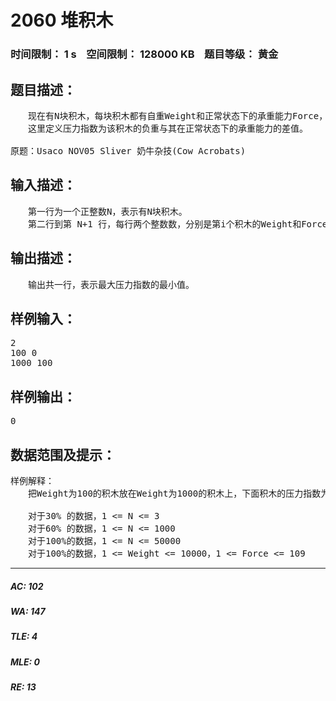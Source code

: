 # 2060 堆积木   
### 时间限制： 1 s&nbsp;&nbsp;&nbsp;&nbsp;空间限制： 128000 KB&nbsp;&nbsp;&nbsp;&nbsp;题目等级： 黄金  
## 题目描述：  

<pre>
　　现在有N块积木，每块积木都有自重Weight和正常状态下的承重能力Force，现在要把这N块积木垒在一起，但是有可能某块积木的负重超过了它在正常状态下的承重能力，那么这块积木就有被压坏的危险，请问应该如何堆这N块积木使得N块积木中最大的压力指数最小。
　　这里定义压力指数为该积木的负重与其在正常状态下的承重能力的差值。
 
原题：Usaco NOV05 Sliver 奶牛杂技(Cow Acrobats)
</pre>
  
  
## 输入描述：  

<pre>
　　第一行为一个正整数N，表示有N块积木。  
　　第二行到第 N+1 行，每行两个整数数，分别是第i个积木的Weight和Force。
</pre>
  
  
## 输出描述：  

<pre>
　　输出共一行，表示最大压力指数的最小值。
</pre>
  
  
## 样例输入：  

<pre>
2  
100 0  
1000 100
</pre>
  
  
## 样例输出：  

<pre>
0
</pre>
  
  
## 数据范围及提示：  

<pre>
样例解释：  
　　把Weight为100的积木放在Weight为1000的积木上，下面积木的压力指数为100 - 100 = 0，另外一块积木的压力指数和它的相等。
 
　　对于30% 的数据，1 <= N <= 3  
　　对于60% 的数据，1 <= N <= 1000  
　　对于100%的数据，1 <= N <= 50000  
　　对于100%的数据，1 <= Weight <= 10000，1 <= Force <= 109
</pre>
  
  
***  

##### AC: 102  
##### WA: 147  
##### TLE: 4  
##### MLE: 0  
##### RE: 13  
